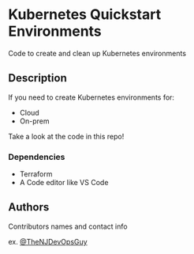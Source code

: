 # Kubernetes Quickstart Environments

Code to create and clean up Kubernetes environments

## Description

If you need to create Kubernetes environments for:
- Cloud
- On-prem

Take a look at the code in this repo!

### Dependencies

* Terraform
* A Code editor like VS Code
## Authors

Contributors names and contact info

ex. [@TheNJDevOpsGuy](https://twitter.com/thenjdevopsguy)